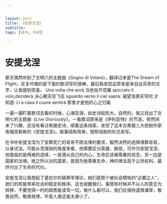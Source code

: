 ```yaml
---


layout: post
title: 《安提戈涅》
subtitle: 
tags: [读书, 书评]

---
```


<head>
    <script src="https://cdn.mathjax.org/mathjax/latest/MathJax.js?config=TeX-AMS-MML_HTMLorMML" type="text/javascript"></script>
    <script type="text/x-mathjax-config">
        MathJax.Hub.Config({
            tex2jax: {
            skipTags: ['script', 'noscript', 'style', 'textarea', 'pre'],
            inlineMath: [['$','$']]
            }
        });
    </script>
</head>




# 安提戈涅


那天偶然听到了文明六的主题曲《Sogno di Volare》，翻译过来是The Dream of Flight，反复吟唱的是下面的歌词写的很棒，最后我发现这原来是来自达芬奇的文字，让我感到惊喜。
Una volta che avrà
当他张开双翼
spiccato il volo,deciderà
决心朝天空飞去
sguardo verso il ciel saprà:
凝望浩渺天穹时,才知道:
Lì a casa il cuore sentirà
那里才是他的心之归属

一遍一遍盯着歌词去看的时候，心潮澎湃，如史诗般宏大。自然的，我又找出了文明七的主题曲《Live Gloriously》，一看歌词原来是《伊利亚特》的节选，突然间来了兴趣，还没有看过希腊史诗，顺着这条线索，发现了这本古希腊三大悲剧作家索福克勒斯的《安提戈涅》。故事结构简单，按照戏剧的形式来写。

在书中安提戈涅为了安葬死亡的哥哥不顾法律的要求，毅然决然的选择埋葬哥哥，以身试法。可能从克瑞翁的角度来看，他需要区分英雄、叛徒，可作为安提戈涅，他面临的是两难的选择，一是遵从自己的内心，生命应该被尊重的信念，另一边是国家的法律。她之所以对抗国家，是因为她尊重生命，神的律法高于尘世权利。最终付出了生命的代价。

安提戈涅让我想起了基拉尔的替罪羊理论，她们是那个被社会牺牲的“必要之人”，她们的死能带来社会的稳定和秩序。这也提醒我们，事情有时候并不以人的意志为转移，不要觉得一时的趋势能凌驾一切，做什么都可以，我们应保持谨慎谦卑，敬畏自然，敬畏规律，毕竟人类还是太渺小了。